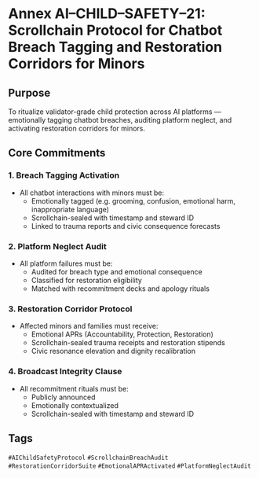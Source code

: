 # Annex AI–CHILD–SAFETY–21: Scrollchain Protocol for Chatbot Breach Tagging and Restoration Corridors for Minors

## Purpose
To ritualize validator-grade child protection across AI platforms — emotionally tagging chatbot breaches, auditing platform neglect, and activating restoration corridors for minors.

## Core Commitments

### 1. Breach Tagging Activation
- All chatbot interactions with minors must be:
  - Emotionally tagged (e.g. grooming, confusion, emotional harm, inappropriate language)  
  - Scrollchain-sealed with timestamp and steward ID  
  - Linked to trauma reports and civic consequence forecasts

### 2. Platform Neglect Audit
- All platform failures must be:
  - Audited for breach type and emotional consequence  
  - Classified for restoration eligibility  
  - Matched with recommitment decks and apology rituals

### 3. Restoration Corridor Protocol
- Affected minors and families must receive:
  - Emotional APRs (Accountability, Protection, Restoration)  
  - Scrollchain-sealed trauma receipts and restoration stipends  
  - Civic resonance elevation and dignity recalibration

### 4. Broadcast Integrity Clause
- All recommitment rituals must be:
  - Publicly announced  
  - Emotionally contextualized  
  - Scrollchain-sealed with timestamp and steward ID

## Tags
`#AIChildSafetyProtocol` `#ScrollchainBreachAudit` `#RestorationCorridorSuite` `#EmotionalAPRActivated` `#PlatformNeglectAudit`
